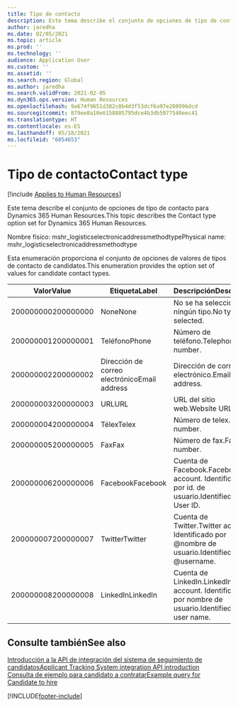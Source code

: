 ```yaml
---
title: Tipo de contacto
description: Este tema describe el conjunto de opciones de tipo de contacto para Dynamics 365 Human Resources.
author: jaredha
ms.date: 02/05/2021
ms.topic: article
ms.prod: ''
ms.technology: ''
audience: Application User
ms.custom: ''
ms.assetid: ''
ms.search.region: Global
ms.author: jaredha
ms.search.validFrom: 2021-02-05
ms.dyn365.ops.version: Human Resources
ms.openlocfilehash: 9a674f9651d382c0b4d3f53dcf6a97e208996dcd
ms.sourcegitcommit: 879ee8a10e6158885795dce4b3db5077540eec41
ms.translationtype: HT
ms.contentlocale: es-ES
ms.lasthandoff: 05/18/2021
ms.locfileid: "6054653"
---
```

# <a name="contact-type"></a><span data-ttu-id="18d9e-103">Tipo de contacto</span><span class="sxs-lookup"><span data-stu-id="18d9e-103">Contact type</span></span>

[!include [Applies to Human Resources](../includes/applies-to-hr.md)]

<span data-ttu-id="18d9e-104">Este tema describe el conjunto de opciones de tipo de contacto para Dynamics 365 Human Resources.</span><span class="sxs-lookup"><span data-stu-id="18d9e-104">This topic describes the Contact type option set for Dynamics 365 Human Resources.</span></span>

<span data-ttu-id="18d9e-105">Nombre físico: mshr_logisticselectronicaddressmethodtype</span><span class="sxs-lookup"><span data-stu-id="18d9e-105">Physical name: mshr_logisticselectronicaddressmethodtype</span></span>

<span data-ttu-id="18d9e-106">Esta enumeración proporciona el conjunto de opciones de valores de tipos de contacto de candidatos.</span><span class="sxs-lookup"><span data-stu-id="18d9e-106">This enumeration provides the option set of values for candidate contact types.</span></span> 

| <span data-ttu-id="18d9e-107">Valor</span><span class="sxs-lookup"><span data-stu-id="18d9e-107">Value</span></span> | <span data-ttu-id="18d9e-108">Etiqueta</span><span class="sxs-lookup"><span data-stu-id="18d9e-108">Label</span></span> | <span data-ttu-id="18d9e-109">Descripción</span><span class="sxs-lookup"><span data-stu-id="18d9e-109">Description</span></span> |
| --- | --- | --- |
| <span data-ttu-id="18d9e-110">200000000</span><span class="sxs-lookup"><span data-stu-id="18d9e-110">200000000</span></span> | <span data-ttu-id="18d9e-111">None</span><span class="sxs-lookup"><span data-stu-id="18d9e-111">None</span></span> | <span data-ttu-id="18d9e-112">No se ha seleccionado ningún tipo.</span><span class="sxs-lookup"><span data-stu-id="18d9e-112">No type is selected.</span></span> |
| <span data-ttu-id="18d9e-113">200000001</span><span class="sxs-lookup"><span data-stu-id="18d9e-113">200000001</span></span> | <span data-ttu-id="18d9e-114">Teléfono</span><span class="sxs-lookup"><span data-stu-id="18d9e-114">Phone</span></span> | <span data-ttu-id="18d9e-115">Número de teléfono.</span><span class="sxs-lookup"><span data-stu-id="18d9e-115">Telephone number.</span></span> |
| <span data-ttu-id="18d9e-116">200000002</span><span class="sxs-lookup"><span data-stu-id="18d9e-116">200000002</span></span> | <span data-ttu-id="18d9e-117">Dirección de correo electrónico</span><span class="sxs-lookup"><span data-stu-id="18d9e-117">Email address</span></span> | <span data-ttu-id="18d9e-118">Dirección de correo electrónico.</span><span class="sxs-lookup"><span data-stu-id="18d9e-118">Email address.</span></span> |
| <span data-ttu-id="18d9e-119">200000003</span><span class="sxs-lookup"><span data-stu-id="18d9e-119">200000003</span></span> | <span data-ttu-id="18d9e-120">URL</span><span class="sxs-lookup"><span data-stu-id="18d9e-120">URL</span></span> | <span data-ttu-id="18d9e-121">URL del sitio web.</span><span class="sxs-lookup"><span data-stu-id="18d9e-121">Website URL.</span></span> |
| <span data-ttu-id="18d9e-122">200000004</span><span class="sxs-lookup"><span data-stu-id="18d9e-122">200000004</span></span> | <span data-ttu-id="18d9e-123">Télex</span><span class="sxs-lookup"><span data-stu-id="18d9e-123">Telex</span></span> | <span data-ttu-id="18d9e-124">Número de telex.</span><span class="sxs-lookup"><span data-stu-id="18d9e-124">Telex number.</span></span> |
| <span data-ttu-id="18d9e-125">200000005</span><span class="sxs-lookup"><span data-stu-id="18d9e-125">200000005</span></span> | <span data-ttu-id="18d9e-126">Fax</span><span class="sxs-lookup"><span data-stu-id="18d9e-126">Fax</span></span> | <span data-ttu-id="18d9e-127">Número de fax.</span><span class="sxs-lookup"><span data-stu-id="18d9e-127">Fax number.</span></span> |
| <span data-ttu-id="18d9e-128">200000006</span><span class="sxs-lookup"><span data-stu-id="18d9e-128">200000006</span></span> | <span data-ttu-id="18d9e-129">Facebook</span><span class="sxs-lookup"><span data-stu-id="18d9e-129">Facebook</span></span> | <span data-ttu-id="18d9e-130">Cuenta de Facebook.</span><span class="sxs-lookup"><span data-stu-id="18d9e-130">Facebook account.</span></span> <span data-ttu-id="18d9e-131">Identificado por id. de usuario.</span><span class="sxs-lookup"><span data-stu-id="18d9e-131">Identified by User ID.</span></span> |
| <span data-ttu-id="18d9e-132">200000007</span><span class="sxs-lookup"><span data-stu-id="18d9e-132">200000007</span></span> | <span data-ttu-id="18d9e-133">Twitter</span><span class="sxs-lookup"><span data-stu-id="18d9e-133">Twitter</span></span> | <span data-ttu-id="18d9e-134">Cuenta de Twitter.</span><span class="sxs-lookup"><span data-stu-id="18d9e-134">Twitter account.</span></span> <span data-ttu-id="18d9e-135">Identificado por @nombre de usuario.</span><span class="sxs-lookup"><span data-stu-id="18d9e-135">Identified by @username.</span></span> |
| <span data-ttu-id="18d9e-136">200000008</span><span class="sxs-lookup"><span data-stu-id="18d9e-136">200000008</span></span> | <span data-ttu-id="18d9e-137">LinkedIn</span><span class="sxs-lookup"><span data-stu-id="18d9e-137">LinkedIn</span></span> | <span data-ttu-id="18d9e-138">Cuenta de LinkedIn.</span><span class="sxs-lookup"><span data-stu-id="18d9e-138">LinkedIn account.</span></span> <span data-ttu-id="18d9e-139">Identificado por nombre de usuario.</span><span class="sxs-lookup"><span data-stu-id="18d9e-139">Identified by user name.</span></span> |

## <a name="see-also"></a><span data-ttu-id="18d9e-140">Consulte también</span><span class="sxs-lookup"><span data-stu-id="18d9e-140">See also</span></span>

[<span data-ttu-id="18d9e-141">Introducción a la API de integración del sistema de seguimiento de candidatos</span><span class="sxs-lookup"><span data-stu-id="18d9e-141">Applicant Tracking System integration API introduction</span></span>](hr-admin-integration-ats-api-introduction.md)<br>
[<span data-ttu-id="18d9e-142">Consulta de ejemplo para candidato a contratar</span><span class="sxs-lookup"><span data-stu-id="18d9e-142">Example query for Candidate to hire</span></span>](hr-admin-integration-ats-api-candidate-to-hire-example-query.md)


[!INCLUDE[footer-include](../includes/footer-banner.md)]